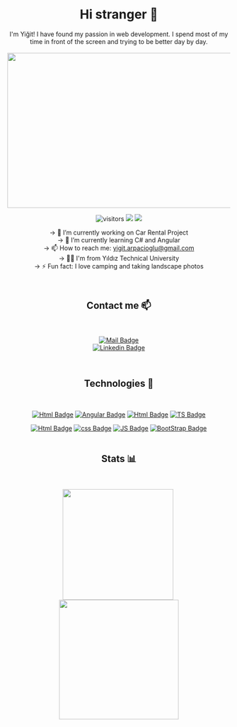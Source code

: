 <span align="center">

 # Hi stranger  👋 

I'm Yiğit! I have found my passion in web development. I spend most of my time in front of the screen and trying to be better day by day.
<br>
<br>
<img src="https://user-images.githubusercontent.com/75935753/114466250-e61c4200-9bf0-11eb-9aab-2804d9444417.gif " width="1000" height="350">
<br>


![visitors](https://visitor-badge.glitch.me/badge?page_id=yigitarpacioglu.visitor-badge) 
<img src="https://img.shields.io/github/stars/yigitarpacioglu?color=orange&label=Stars">
<img src="https://img.shields.io/github/followers/yigitarpacioglu?color=success&label=Followers">





-> 🔭 I’m currently working on Car Rental Project <br>
-> 🌱 I’m currently learning C# and Angular <br>
-> 📫 How to reach me: yigit.arpacioglu@gmail.com  <br>
-> :man_student: I'm from Yıldız Technical University <br>
-> ⚡ Fun fact: I love camping and taking landscape photos <br>

<br>  

## Contact me :mailbox:

<br>

[![Mail Badge](https://img.shields.io/badge/-yigit.arpacioglu@gmail.com-c0392b?style=flat&labelColor=c0392b&logo=gmail&logoColor=white)](mailto:yigit.arpacioglu@gmail.com) <br>
[![Linkedin Badge](https://img.shields.io/badge/-YiğitArpacioglu-0e76a8?style=flat&labelColor=0e76a8&logo=linkedin&logoColor=white)](https://www.linkedin.com/in/yigit-arpacioglu/) 

<br>

## Technologies :wrench:
<br>

[![Html Badge](https://img.shields.io/badge/-C%23-6A1577?style=for-the-badge&labelColor=black&logo=C-sharp&logoColor=6A1577)](#)
[![Angular Badge](https://img.shields.io/badge/-Angular-DD0031?style=for-the-badge&labelColor=black&logo=Angular&logoColor=DD0031)](#)
[![Html Badge](https://img.shields.io/badge/-Microsoft_SQL_Server-CC2927?style=for-the-badge&labelColor=black&logo=Microsoft-SQL-Server&logoColor=CC2927)](#)
[![TS Badge](https://img.shields.io/badge/-typescript-3178C6?style=for-the-badge&labelColor=black&logo=typescript&logoColor=3178C6)](#)
<br>

[![Html Badge](https://img.shields.io/badge/-HTML5-E34F26?style=for-the-badge&labelColor=black&logo=html5&logoColor=E34F26)](#)
[![css Badge](https://img.shields.io/badge/-CSS3-1572b6?style=for-the-badge&labelColor=black&logo=css3&logoColor=1572b6)](#)
[![JS Badge](https://img.shields.io/badge/-JavaScript-F7DF1E?style=for-the-badge&labelColor=black&logo=javascript&logoColor=F7DF1E)](#)
[![BootStrap Badge](https://img.shields.io/badge/-BootStrap-7952B3?style=for-the-badge&labelColor=black&logo=BootStrap&logoColor=7952B3)](#)
<br>
<br>


## Stats :bar_chart:
<br>

<p float="left">
  <img src="https://github-readme-stats.vercel.app/api?username=yigitarpacioglu&hide=contribs,prs&show_icons=true&theme=great-gatsby&line_height=30&custom_title=Stats&hide_rank=true" width="250" style="margin-right:5px"/>

  <img src="https://github-readme-stats.vercel.app/api/top-langs/?username=yigitarpacioglu&theme=great-gatsby&layout=compact&hide=matlab&card_width=240" width="270" /> 

</p>






</span>





















